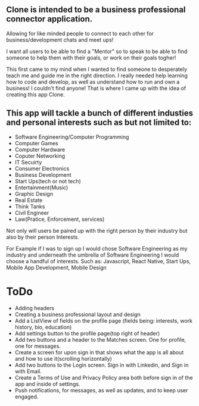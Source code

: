 ## Clone is intended to be a business professional connector application. 

Allowing for like minded people to connect to each other for business/development chats and meet ups!

I want all users to be able to find a "Mentor" so to speak to be able to find someone to help them with their goals, or work on their goals togher!

This first came to my mind when I wanted to find someone to desperately teach me and guide me in the right direction.
I really needed help learning how to code and develop, as well as understand how to run and own a business! 
I couldn't find anyone! That is where I came up with the idea of creating this app Clone.

## This app will tackle a bunch of different industies and personal interests such as but not limited to:

* Software Engineering/Computer Programming
* Computer Games
* Computer Hardware
* Coputer Networking
* IT Secuirty
* Consumer Electronics
* Business Development
* Start Ups(tech or not tech)
* Entertainment(Music)
* Graphic Design
* Real Estate
* Think Tanks
* Civil Engineer
* Law(Pratice, Enforcement, services)

Not only will users be paired up with the right person by their industry but also by their person Interests.

For Example if I was to sign up I would chose Software Engineering as my industry and underneath the umbrella of Software Engineering I would choose a handful of interests. Such as: Javascript, React Native, Start Ups, Mobile App Development, Mobile Design


# ToDo

* Adding headers
* Creating a business professional layout and design
* Add a ListView of fields on the profile page (fields being: interests, work history, bio, education)
* Add settings button to the profile page(top right of header)
* Add two buttons and a header to the Matches screen. One for profile, one for messages.
* Create a screen for upon sign in that shows what the app is all about and how to use it(scrolling horizontally)
* Add two buttons to the Login screen. Sign in with Linkedin, and Sign in with Email.
* Create a Terms of Use and Privacy Policy area both before sign in of the app and inside of settings.
* Push notifications, for messages, as well as updates, and to keep user engaged.
